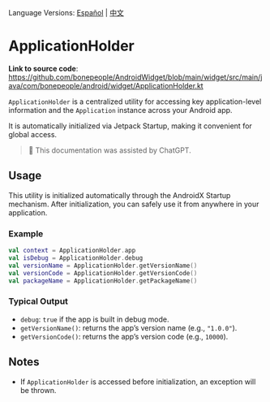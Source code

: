 Language Versions: [Español](./README.es-ES.md) | [中文](./README.zh-CN.md)

# ApplicationHolder

**Link to source code**: https://github.com/bonepeople/AndroidWidget/blob/main/widget/src/main/java/com/bonepeople/android/widget/ApplicationHolder.kt

`ApplicationHolder` is a centralized utility for accessing key application-level information and the `Application` instance across your Android app.

It is automatically initialized via Jetpack Startup, making it convenient for global access.

> 📄 This documentation was assisted by ChatGPT.

## Usage

This utility is initialized automatically through the AndroidX Startup mechanism. After initialization, you can safely use it from anywhere in your application.

### Example

```kotlin
val context = ApplicationHolder.app
val isDebug = ApplicationHolder.debug
val versionName = ApplicationHolder.getVersionName()
val versionCode = ApplicationHolder.getVersionCode()
val packageName = ApplicationHolder.getPackageName()
```

### Typical Output

- `debug`: `true` if the app is built in debug mode.
- `getVersionName()`: returns the app’s version name (e.g., `"1.0.0"`).
- `getVersionCode()`: returns the app’s version code (e.g., `10000`).

## Notes

- If `ApplicationHolder` is accessed before initialization, an exception will be thrown.